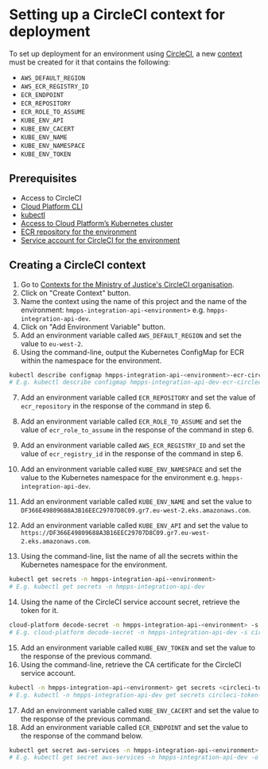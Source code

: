 # Setting up a CircleCI context for deployment

To set up deployment for an environment using [CircleCI](https://circleci.com/), a
new [context](https://circleci.com/docs/contexts/) must be created for it that contains the following:

- `AWS_DEFAULT_REGION`
- `AWS_ECR_REGISTRY_ID`
- `ECR_ENDPOINT`
- `ECR_REPOSITORY`
- `ECR_ROLE_TO_ASSUME`
- `KUBE_ENV_API`
- `KUBE_ENV_CACERT`
- `KUBE_ENV_NAME`
- `KUBE_ENV_NAMESPACE`
- `KUBE_ENV_TOKEN`

## Prerequisites

- Access to CircleCI
- [Cloud Platform CLI](https://user-guide.cloud-platform.service.justice.gov.uk/documentation/getting-started/cloud-platform-cli.html#cloud-platform-cli)
- [kubectl](https://kubernetes.io/docs/tasks/tools/#kubectl)
- [Access to Cloud Platform’s Kubernetes cluster](https://user-guide.cloud-platform.service.justice.gov.uk/documentation/getting-started/kubectl-config.html#installing-kubectl)
- [ECR repository for the environment](https://user-guide.cloud-platform.service.justice.gov.uk/documentation/getting-started/ecr-setup.html)
- [Service account for CircleCI for the environment](https://user-guide.cloud-platform.service.justice.gov.uk/documentation/deploying-an-app/using-circleci-for-continuous-deployment.html#creating-a-service-account-for-circleci)

## Creating a CircleCI context

1. Go to [Contexts for the Ministry of Justice's CircleCI organisation](https://app.circleci.com/settings/organization/github/ministryofjustice/contexts?return-to=https%3A%2F%2Fapp.circleci.com%2Fprojects%2Fproject-dashboard%2Fgithub%2Fministryofjustice%2F).
2. Click on "Create Context" button.
3. Name the context using the name of this project and the name of the
   environment: `hmpps-integration-api-<environment>` e.g. `hmpps-integration-api-dev`.
4. Click on "Add Environment Variable" button.
5. Add an environment variable called `AWS_DEFAULT_REGION` and set the value to `eu-west-2`.
6. Using the command-line, output the Kubernetes ConfigMap for ECR within the namespace for the environment.

```bash
kubectl describe configmap hmpps-integration-api-<environment>-ecr-circleci -n hmpps-integration-api-<environment>
# E.g. kubectl describe configmap hmpps-integration-api-dev-ecr-circleci -n hmpps-integration-api-dev
```

7. Add an environment variable called `ECR_REPOSITORY` and set the value of `ecr_repository` in the response of the command in step 6.
8. Add an environment variable called `ECR_ROLE_TO_ASSUME` and set the value of `ecr_role_to_assume` in the response of the command in step 6.
9. Add an environment variable called `AWS_ECR_REGISTRY_ID` and set the value of `ecr_registry_id` in the response of the command in step 6.
10. Add an environment variable called `KUBE_ENV_NAMESPACE` and set the value to the Kubernetes namespace for the
   environment e.g. `hmpps-integration-api-dev`.
11. Add an environment variable called `KUBE_ENV_NAME` and set the value
    to `DF366E49809688A3B16EEC29707D8C09.gr7.eu-west-2.eks.amazonaws.com`.
12. Add an environment variable called `KUBE_ENV_API` and set the value
    to `https://DF366E49809688A3B16EEC29707D8C09.gr7.eu-west-2.eks.amazonaws.com`.

13. Using the command-line, list the name of all the secrets within the Kubernetes namespace for the environment.

```bash
kubectl get secrets -n hmpps-integration-api-<environment>
# E.g. kubectl get secrets -n hmpps-integration-api-dev
```

14. Using the name of the CircleCI service account secret, retrieve the token for it.

```bash
cloud-platform decode-secret -n hmpps-integration-api-<environment> -s <circleci-token-secret-name> | jq -r '.data."token"'
# E.g. cloud-platform decode-secret -n hmpps-integration-api-dev -s circleci-token-z123 | jq -r '.data."token"'
```

15. Add an environment variable called `KUBE_ENV_TOKEN` and set the value to the response of the previous command.
16. Using the command-line, retrieve the CA certificate for the CircleCI service account.

```bash
kubectl -n hmpps-integration-api-<environment> get secrets <circleci-token-secret-name> -o json | jq -r '.data."ca.crt"'
# E.g. kubectl -n hmpps-integration-api-dev get secrets circleci-token-z123 -o json | jq -r '.data."ca.crt"'
```

17. Add an environment variable called `KUBE_ENV_CACERT` and set the value to the response of the previous command.
18. Add an environment variable called `ECR_ENDPOINT` and set the value to the response of the command below.

```bash
kubectl get secret aws-services -n hmpps-integration-api-<environment> -o json | jq -r ".data.ecr" | base64 --decode | jq -r '."repo-url"'
# E.g. kubectl get secret aws-services -n hmpps-integration-api-dev -o json | jq -r ".data.ecr" | base64 --decode | jq -r '."repo-url"'
```
